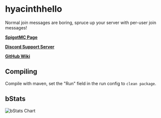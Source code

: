 # hyacinthhello
Normal join messages are boring, spruce up your server with per-user join messages!

**[SpigotMC Page](https://s.orchidmc.me/hh)**

**[Discord Support Server](https://discord.gg/84TZGRkXy6)**

**[GitHub Wiki](https://github.com/livelaughlemon/hyacinthhello/wiki)**

## Compiling

Compile with maven, set the "Run" field in the run config to `clean package`.

## bStats
![bStats Chart](https://bstats.org/signatures/bukkit/HyacinthHello.svg)
